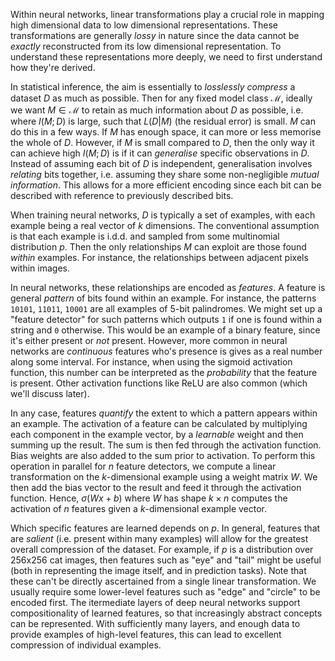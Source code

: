 Within neural networks, linear transformations play a crucial role in mapping high dimensional data to low dimensional representations. These transformations are generally *lossy* in nature since the data cannot be *exactly* reconstructed from its low dimensional representation. To understand these representations more deeply, we need to first understand how they're derived.

In statistical inference, the aim is essentially to *losslessly compress* a dataset $D$ as much as possible. Then for any fixed model class $\mathcal{M}$, ideally we want $M \in \mathcal{M}$ to retain as much information about $D$ as possible, i.e. where $I(M ; D)$ is large, such that $L(D|M)$ (the residual error) is small. $M$ can do this in a few ways. If $M$ has enough space, it can more or less memorise the whole of $D$. However, if $M$ is small compared to $D$, then the only way it can achieve high $I(M ; D)$ is if it can *generalise* specific observations in $D$. Instead of assuming each bit of $D$ is independent, generalisation involves *relating* bits together, i.e. assuming they share some non-negligible *mutual information*. This allows for a more efficient encoding since each bit can be described with reference to previously described bits.

When training neural networks, $D$ is typically a set of examples, with each example being a real vector of $k$ dimensions. The conventional assumption is that each example is i.d.d. and sampled from some multinomial distribution $p$. Then the only relationships $M$ can exploit are those found *within* examples. For instance, the relationships between adjacent pixels within images.

In neural networks, these relationships are encoded as *features*. A feature is general *pattern* of bits found within an example. For instance, the patterns `10101`, `11011`, `10001` are all examples of 5-bit palindromes. We might set up a "feature detector" for such patterns which outputs `1` if one is found within a string and `0` otherwise. This would be an example of a binary feature, since it's either present or *not* present. However, more common in neural networks are *continuous* features who's presence is gives as a real number along some interval. For instance, when using the sigmoid activation function, this number can be interpreted as the *probability* that the feature is present. Other activation functions like ReLU are also common (which we'll discuss later).

In any case, features *quantify* the extent to which a pattern appears within an example. The activation of a feature can be calculated by multiplying each component in the example vector, by a *learnable* weight and then summing up the result. The sum is then fed through the activation function. Bias weights are also added to the sum prior to activation. To perform this operation in parallel for $n$ feature detectors, we compute a linear transformation on the $k$-dimensional example using a weight matrix $W$. We then add the bias vector to the result and feed it through the activation function. Hence, $\sigma(Wx + b)$ where $W$ has shape $k \times n$ computes the activation of $n$ features given a $k$-dimensional example vector.

Which specific features are learned depends on $p$. In general, features that are *salient* (i.e. present within many examples) will allow for the greatest overall compression of the dataset. For example, if $p$ is a distribution over 256x256 cat images, then features such as "eye" and "tail" might be useful (both in representing the image itself, and in prediction tasks). Note that these can't be directly ascertained from a single linear transformation. We usually require some lower-level features such as "edge" and "circle" to be encoded first. The itermediate layers of deep neural networks support compositionality of learned features, so that increasingly abstract concepts can be represented. With sufficiently many layers, and enough data to provide examples of high-level features, this can lead to excellent compression of individual examples.

